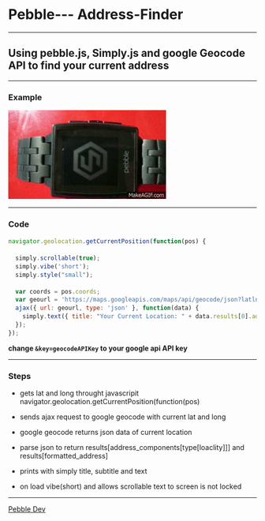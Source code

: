 # Pebble--- Address-Finder

---

## Using pebble.js, Simply.js and google Geocode API to find your current address

---

### Example 
![alt text](example.gif "Example")

---

### Code
```javascript
navigator.geolocation.getCurrentPosition(function(pos) {
  
  simply.scrollable(true);
  simply.vibe('short');
  simply.style("small");
  
  var coords = pos.coords;
  var geourl = 'https://maps.googleapis.com/maps/api/geocode/json?latlng=' + coords.latitude + ',' + coords.longitude + '&key=geocodeAPIKey';
  ajax({ url: geourl, type: 'json' }, function(data) {
    simply.text({ title: "Your Current Location: " + data.results[0].address_components[3].long_name, subtitle: data.results[0].formatted_address}); 
  });
});

```

 **change `&key=geocodeAPIKey` to your google api API key**

 ---

 ### Steps

 - gets lat and long throught javascripit navigator.geolocation.getCurrentPosition(function(pos)

 - sends ajax request to google geocode with current lat and long

 - google geocode returns json data of current location 

 - parse json to return results[address_components[type[loaclity]]] and results[formatted_address]

 - prints with simply title, subtitle and text

 - on load vibe(short) and allows scrollable text to screen is not locked

---

[Pebble Dev](https://developer.getpebble.com/)

